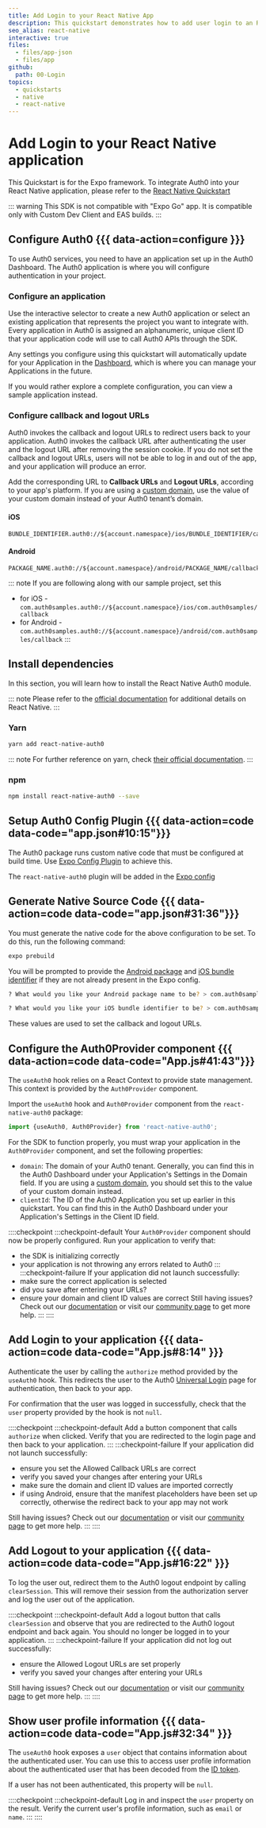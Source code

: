 ```yaml
---
title: Add Login to your React Native App
description: This quickstart demonstrates how to add user login to an React Native application using Auth0.
seo_alias: react-native
interactive: true
files:
  - files/app-json
  - files/app
github:
  path: 00-Login
topics: 
  - quickstarts 
  - native 
  - react-native
---
```


# Add Login to your React Native application

<!-- markdownlint-disable MD002 MD012 MD041 -->

This Quickstart is for the Expo framework. To integrate Auth0 into your React Native application, please refer to the [React Native Quickstart](https://auth0.com/docs/quickstart/native/react-native/interactive)

::: warning
This SDK is not compatible with "Expo Go" app. It is compatible only with Custom Dev Client and EAS builds.
:::

## Configure Auth0 {{{ data-action=configure }}}

To use Auth0 services, you need to have an application set up in the Auth0 Dashboard. The Auth0 application is where you will configure authentication in your project.

### Configure an application

Use the interactive selector to create a new Auth0 application or select an existing application that represents the project you want to integrate with. Every application in Auth0 is assigned an alphanumeric, unique client ID that your application code will use to call Auth0 APIs through the SDK.

Any settings you configure using this quickstart will automatically update for your Application in the <a href="${manage_url}/#/">Dashboard</a>, which is where you can manage your Applications in the future.

If you would rather explore a complete configuration, you can view a sample application instead.

### Configure callback and logout URLs

Auth0 invokes the callback and logout URLs to redirect users back to your application. Auth0 invokes the callback URL after authenticating the user and the logout URL after removing the session cookie. If you do not set the callback and logout URLs, users will not be able to log in and out of the app, and your application will produce an error.

Add the corresponding URL to **Callback URLs** and **Logout URLs**, according to your app's platform. If you are using a [custom domain](/customize/custom-domains), use the value of your custom domain instead of your Auth0 tenant’s domain.

#### iOS
```text
BUNDLE_IDENTIFIER.auth0://${account.namespace}/ios/BUNDLE_IDENTIFIER/callback
```

#### Android
```text
PACKAGE_NAME.auth0://${account.namespace}/android/PACKAGE_NAME/callback
```

::: note
If you are following along with our sample project, set this
- for iOS - `com.auth0samples.auth0://${account.namespace}/ios/com.auth0samples/callback`
- for Android - `com.auth0samples.auth0://${account.namespace}/android/com.auth0samples/callback`
:::

## Install dependencies 

In this section, you will learn how to install the React Native Auth0 module.

::: note
Please refer to the [official documentation](https://facebook.github.io/react-native/) for additional details on React Native.
:::

### Yarn

```bash
yarn add react-native-auth0
```

::: note
For further reference on yarn, check [their official documentation](https://yarnpkg.com/en/docs).
:::

### npm

```bash
npm install react-native-auth0 --save
```

## Setup Auth0 Config Plugin {{{ data-action=code data-code="app.json#10:15"}}}

The Auth0 package runs custom native code that must be configured at build time. Use [Expo Config Plugin](https://docs.expo.dev/guides/config-plugins/) to achieve this.

The `react-native-auth0` plugin will be added in the [Expo config](https://docs.expo.dev/workflow/configuration/)

## Generate Native Source Code {{{ data-action=code data-code="app.json#31:36"}}}

You must generate the native code for the above configuration to be set. To do this, run the following command:

```bash
expo prebuild
```

You will be prompted to provide the [Android package](https://github.com/expo/fyi/blob/main/android-package.md) and [iOS bundle identifier](https://github.com/expo/fyi/blob/main/bundle-identifier.md) if they are not already present in the Expo config. 

```bash
? What would you like your Android package name to be? > com.auth0samples # or your desired package name

? What would you like your iOS bundle identifier to be? > com.auth0samples # or your desired bundle identifier
```

These values are used to set the callback and logout URLs.

## Configure the Auth0Provider component {{{ data-action=code data-code="App.js#41:43"}}}

The `useAuth0` hook relies on a React Context to provide state management. This context is provided by the `Auth0Provider` component.

Import the `useAuth0` hook and `Auth0Provider` component from the `react-native-auth0` package:

```js
import {useAuth0, Auth0Provider} from 'react-native-auth0';
```

For the SDK to function properly, you must wrap your application in the `Auth0Provider` component, and set the following properties:

- `domain`: The domain of your Auth0 tenant. Generally, you can find this in the Auth0 Dashboard under your Application's Settings in the Domain field. If you are using a [custom domain](https://auth0.com/docs/custom-domains), you should set this to the value of your custom domain instead.
- `clientId`: The ID of the Auth0 Application you set up earlier in this quickstart. You can find this in the Auth0 Dashboard under your Application's Settings in the Client ID field.

::::checkpoint
:::checkpoint-default
Your `Auth0Provider` component should now be properly configured. Run your application to verify that:
- the SDK is initializing correctly
- your application is not throwing any errors related to Auth0
:::
:::checkpoint-failure
If your application did not launch successfully:
- make sure the correct application is selected
- did you save after entering your URLs?
- ensure your domain and client ID values are correct
Still having issues? Check out our [documentation](https://auth0.com/docs) or visit our [community page](https://community.auth0.com) to get more help.
:::
::::

## Add Login to your application {{{ data-action=code data-code="App.js#8:14" }}}

Authenticate the user by calling the `authorize` method provided by the `useAuth0` hook. This redirects the user to the Auth0 [Universal Login](https://auth0.com/docs/authenticate/login/auth0-universal-login) page for authentication, then back to your app.

For confirmation that the user was logged in successfully, check that the `user` property provided by the hook is not `null`.

::::checkpoint
:::checkpoint-default
Add a button component that calls `authorize` when clicked. Verify that you are redirected to the login page and then back to your application.
:::
:::checkpoint-failure
If your application did not launch successfully:

- ensure you set the Allowed Callback URLs are correct
- verify you saved your changes after entering your URLs
- make sure the domain and client ID values are imported correctly
- if using Android, ensure that the manifest placeholders have been set up correctly, otherwise the redirect back to your app may not work

Still having issues? Check out our [documentation](https://auth0.com/docs) or visit our [community page](https://community.auth0.com) to get more help.
:::
::::

## Add Logout to your application {{{ data-action=code data-code="App.js#16:22" }}}

To log the user out, redirect them to the Auth0 logout endpoint by calling `clearSession`. This will remove their session from the authorization server and log the user out of the application.

::::checkpoint
:::checkpoint-default
Add a logout button that calls `clearSession` and observe that you are redirected to the Auth0 logout endpoint and back again. You should no longer be logged in to your application.
:::
:::checkpoint-failure
If your application did not log out successfully:

- ensure the Allowed Logout URLs are set properly
- verify you saved your changes after entering your URLs

Still having issues? Check out our [documentation](https://auth0.com/docs) or visit our [community page](https://community.auth0.com) to get more help.
:::
::::

## Show user profile information {{{ data-action=code data-code="App.js#32:34" }}}

The `useAuth0` hook exposes a `user` object that contains information about the authenticated user. You can use this to access user profile information about the authenticated user that has been decoded from the [ID token](https://auth0.com/docs/secure/tokens/id-tokens).

If a user has not been authenticated, this property will be `null`.

::::checkpoint
:::checkpoint-default
Log in and inspect the `user` property on the result. Verify the current user's profile information, such as `email` or `name`.
:::
::::
